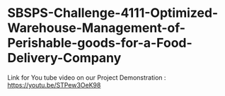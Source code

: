 # SBSPS-Challenge-4111-Optimized-Warehouse-Management-of-Perishable-goods-for-a-Food-Delivery-Company

Link for You tube video on our Project Demonstration : https://youtu.be/STPew3OeK98

